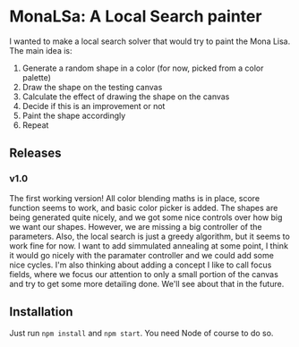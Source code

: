 # MonaLSa: A Local Search painter
I wanted to make a local search solver that would try to paint the Mona Lisa. The main idea is:

1.  Generate a random shape in a color (for now, picked from a color palette)
2.  Draw the shape on the testing canvas
3.  Calculate the effect of drawing the shape on the canvas
4.  Decide if this is an improvement or not
5.  Paint the shape accordingly
6.  Repeat

## Releases
### v1.0
The first working version! All color blending maths is in place, score function seems to work, and
basic color picker is added. The shapes are being generated quite nicely, and we got some nice
controls over how big we want our shapes. However, we are missing a big controller of the parameters.
Also, the local search is just a greedy algorithm, but it seems to work fine for now. I want to add
simmulated annealing at some point, I think it would go nicely with the paramater controller and
we could add some nice cycles. I'm also thinking about adding a concept I like to call focus fields,
where we focus our attention to only a small portion of the canvas and try to get some more detailing
done. We'll see about that in the future.

## Installation
Just run `npm install` and `npm start`. You need Node of course to do so.